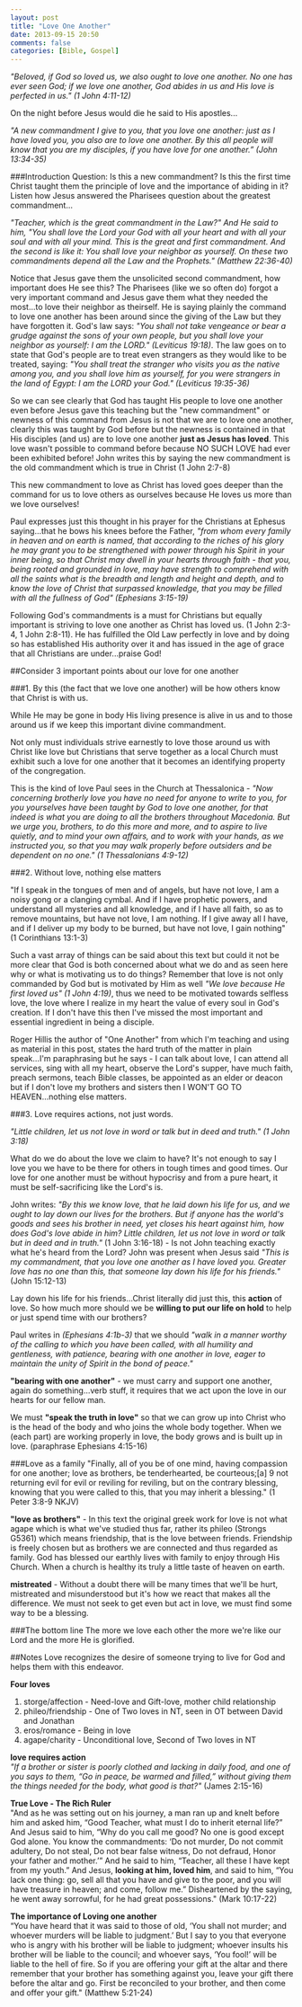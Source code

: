 ```yaml
---
layout: post
title: "Love One Another"
date: 2013-09-15 20:50
comments: false
categories: [Bible, Gospel]
---
```

*"Beloved, if God so loved us, we also ought to love one another.  No one has ever seen God; if we love one another, God abides in us and His love is perfected in us." (1 John 4:11-12)*

On the night before Jesus would die he said to His apostles...

*"A new commandment I give to you, that you love one another: just as I have loved you, you also are to love one another. By this all people will know that you are my disciples, if you have love for one another.” (John 13:34-35)*

###Introduction Question: Is this a new commandment?
Is this the first time Christ taught them the principle of love and the importance of abiding in it?  Listen how Jesus answered the Pharisees question about the greatest commandment...

*"Teacher, which is the great commandment in the Law?" And He said to him, "You shall love the Lord your God with all your heart and with all your soul and with all your mind.  This is the great and first commandment.  And the second is like it: You shall love your neighbor as yourself.  On these two commandments depend all the Law and the Prophets." (Matthew 22:36-40)*

Notice that Jesus gave them the unsolicited second commandment, how important does He see this?  The Pharisees (like we so often do) forgot a very important command and Jesus gave them what they needed the most...to love their neighbor as theirself.  He is saying plainly the command to love one another has been around since the giving of the Law but they have forgotten it.  God's law says: *"You shall not take vengeance or bear a grudge against the sons of your own people, but you shall love your neighbor as yourself: I am the LORD." (Leviticus 19:18)*.  The law goes on to state that God's people are to treat even strangers as they would like to be treated, saying: *"You shall treat the stranger who visits you as the native among you, and you shall love him as yourself, for you were strangers in the land of Egypt: I am the LORD your God." (Leviticus 19:35-36)*

So we can see clearly that God has taught His people to love one another even before Jesus gave this teaching but the "new commandment" or newness of this command from Jesus is not that we are to love one another, clearly this was taught by God before but the newness is contained in that His disciples (and us) are to love one another **just as Jesus has loved**.  This love wasn't possible to command before because NO SUCH LOVE had ever been exhibited before!  John writes this by saying the new commandment is the old commandment which is true in Christ (1 John 2:7-8)

This new commandment to love as Christ has loved goes deeper than the command for us to love others as ourselves because He loves us more than we love ourselves!

Paul expresses just this thought in his prayer for the Christians at Ephesus saying...that he bows his knees before the Father, *"from whom every family in heaven and on earth is named, that according to the riches of his glory he may grant you to be strengthened with power through his Spirit in your inner being, so that Christ may dwell in your hearts through faith -  that you, being rooted and grounded in love, may have strength to comprehend with all the saints what is the breadth and length and height and depth, and to know the love of Christ that surpassed knowledge, that you may be filled with all the fullness of God" (Ephesians 3:15-19)*

Following God's commandments is a must for Christians but equally important is striving to love one another as Christ has loved us. (1 John 2:3-4, 1 John 2:8-11).  He has fulfilled the Old Law perfectly in love and by doing so has established His authority over it and has issued in the age of grace that all Christians are under...praise God!

##Consider 3 important points about our love for one another

###1. By this (the fact that we love one another) will be how others know that Christ is with us.

While He may be gone in body His living presence is alive in us and to those around us if we keep this important divine commandment.

Not only must individuals strive earnestly to love those around us with Christ like love but Christians that serve together as a local Church must exhibit such a love for one another that it becomes an identifying property of the congregation.

This is the kind of love Paul sees in the Church at Thessalonica - *"Now concerning brotherly love you have no need for anyone to write to you, for you yourselves have been taught by God to love one another, for that indeed is what you are doing to all the brothers throughout Macedonia. But we urge you, brothers, to do this more and more, and to aspire to live quietly, and to mind your own affairs, and to work with your hands, as we instructed you, so that you may walk properly before outsiders and be dependent on no one." (1 Thessalonians 4:9-12)*

###2. Without love, nothing else matters

"If I speak in the tongues of men and of angels, but have not love, I am a noisy gong or a clanging cymbal.  And if I have prophetic powers, and understand all mysteries and all knowledge, and if I have all faith, so as to remove mountains, but have not love, I am nothing.  If I give away all I have, and if I deliver up my body to be burned, but have not love, I gain nothing" (1 Corinthians 13:1-3)

Such a vast array of things can be said about this text but could it not be more clear that God is both concerned about what we do and as seen here why or what is motivating us to do things?  Remember that love is not only commanded by God but is motivated by Him as well *"We love because He first loved us" (1 John 4:19)*, thus we need to be motivated towards selfless love, the love where I realize in my heart the value of every soul in God's creation.  If I don't have this then I've missed the most important and essential ingredient in being a disciple.

Roger Hillis the author of "One Another" from which I'm teaching and using as material in this post, states the hard truth of the matter in plain speak...I'm paraphrasing but he says - I can talk about love, I can attend all services, sing with all my heart, observe the Lord's supper, have much faith, preach sermons, teach Bible classes, be appointed as an elder or deacon but if I don't love my brothers and sisters then I WON'T GO TO HEAVEN...nothing else matters.

###3. Love requires actions, not just words.

*"Little children, let us not love in word or talk but in deed and truth." (1 John 3:18)*

What do we do about the love we claim to have?  It's not enough to say I love you we have to be there for others in tough times and good times.  Our love for one another must be without hypocrisy and from a pure heart, it must be self-sacrificing like the Lord's is.

John writes: *"By this we know love, that he laid down his life for us, and we ought to lay down our lives for the brothers. But if anyone has the world's goods and sees his brother in need, yet closes his heart against him, how does God's love abide in him? Little children, let us not love in word or talk but in deed and in truth."* (1 John 3:16-18) - Is not John teaching exactly what he's heard from the Lord?  John was present when Jesus said *"This is my commandment, that you love one another as I have loved you.  Greater love has no one than this, that someone lay down his life for his friends."* (John 15:12-13)

Lay down his life for his friends...Christ literally did just this, this **action** of love.  So how much more should we be **willing to put our life on hold** to help or just spend time with our brothers?

Paul writes in *(Ephesians 4:1b-3)* that we should *"walk in a manner worthy of the calling to which you have been called, with all humility and gentleness, with patience, bearing with one another in love, eager to maintain the unity of Spirit in the bond of peace."*

**"bearing with one another"** - we must carry and support one another, again do something...verb stuff, it requires that we act upon the love in our hearts for our fellow man.

We must **"speak the truth in love"** so that we can grow up into Christ who is the head of the body and who joins the whole body together.  When we (each part) are working properly in love, the body grows and is built up in love. (paraphrase Ephesians 4:15-16)

###Love as a family
"Finally, all of you be of one mind, having compassion for one another; love as brothers, be tenderhearted, be courteous;[a] 9 not returning evil for evil or reviling for reviling, but on the contrary blessing, knowing that you were called to this, that you may inherit a blessing." (1 Peter 3:8-9 NKJV)

**"love as brothers"** - In this text the original greek work for love is not what agape which is what we've studied thus far, rather its phileo (Strongs G5361) which means friendship, that is the love between friends.  Friendship is freely chosen but as brothers we are connected and thus regarded as family.  God has blessed our earthly lives with family to enjoy through His Church.  When a church is healthy its truly a little taste of heaven on earth.

**mistreated** - Without a doubt there will be many times that we'll be hurt, mistreated and misunderstood but it's how we react that makes all the difference.  We must not seek to get even but act in love, we must find some way to be a blessing.

###The bottom line
The more we love each other the more we're like our Lord and the more He is glorified.

##Notes
Love recognizes the desire of someone trying to live for God and helps them with this endeavor.  

**Four loves**  
1. storge/affection - Need-love and Gift-love, mother child relationship  
2. phileo/friendship - One of Two loves in NT, seen in OT between David and Jonathan  
3. eros/romance - Being in love  
4. agape/charity - Unconditional love, Second of Two loves in NT  

**love requires action**  
*"If a brother or sister is poorly clothed and lacking in daily food, and one of you says to them, “Go in peace, be warmed and filled,” without giving them the things needed for the body, what good is that?"* (James 2:15-16)

**True Love - The Rich Ruler**  
"And as he was setting out on his journey, a man ran up and knelt before him and asked him, “Good Teacher, what must I do to inherit eternal life?” And Jesus said to him, “Why do you call me good? No one is good except God alone. You know the commandments: ‘Do not murder, Do not commit adultery, Do not steal, Do not bear false witness, Do not defraud, Honor your father and mother.’” And he said to him, “Teacher, all these I have kept from my youth.” And Jesus, **looking at him, loved him**, and said to him, “You lack one thing: go, sell all that you have and give to the poor, and you will have treasure in heaven; and come, follow me.” Disheartened by the saying, he went away sorrowful, for he had great possessions." (Mark 10:17-22)  

**The importance of Loving one another**  
“You have heard that it was said to those of old, ‘You shall not murder; and whoever murders will be liable to judgment.’ But I say to you that everyone who is angry with his brother will be liable to judgment; whoever insults his brother will be liable to the council; and whoever says, ‘You fool!’ will be liable to the hell of fire. So if you are offering your gift at the altar and there remember that your brother has something against you, leave your gift there before the altar and go. First be reconciled to your brother, and then come and offer your gift." (Matthew 5:21-24)



